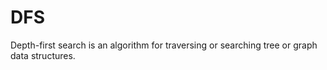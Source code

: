 # DFS
Depth-first search is an algorithm for traversing or searching tree or graph data structures. 
